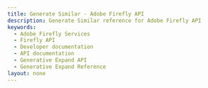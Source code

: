 ```yaml
---
title: Generate Similar - Adobe Firefly API
description: Generate Similar reference for Adobe Firefly API
keywords:
  - Adobe Firefly Services
  - Firefly API
  - Developer documentation
  - API documentation
  - Generative Expand API
  - Generative Expand Reference
layout: none
---
```


<RedoclyAPIBlock src="/firefly-services/docs/generate_similar_v3.json" width="600px" disableSidebar />
